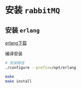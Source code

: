 # 安装 `rabbitMQ`



## 安装 `erlang`

[erlang下载](http://erlang.org/download/otp_src_21.3.tar.gz)

编译安装

```bash
# 安装路径
./configure --prefix=/opt/erlang

make 
make install
```

